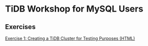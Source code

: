 # TiDB Workshop for MySQL Users
## Exercises
<a href="./text-lab/overview.html">Exercise 1: Creating a TiDB Cluster for Testing Purposes (HTML)</a>